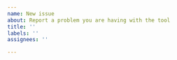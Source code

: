 ```yaml
---
name: New issue
about: Report a problem you are having with the tool
title: ''
labels: ''
assignees: ''

---
```


<!--
Hi!
Thanks for taking the time to write an issue.

Before starting, if you want to:
- ask a question about the tool
- share an idea of a feature you would like to see implemented

then **open a new discussion** by going to "Discussions" at the top of the page -> "New discussion".
This helps us to keep Issues focused just on bugs and things that need to be improved. Thanks!


Still here? So you want to report a problem you have with the program.
In your description of the problem, don't forget to include these things:
- Windows version
- Program version
- Edition of Windows you are running the program on (Home, Pro, etc.)
- Steps to reproduce the problem (if applicable)

You can delete this introductory text when you are done.
Thank you!

[write your report under the following line]
-->
